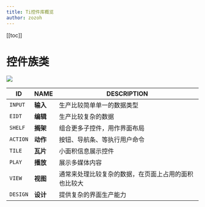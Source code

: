 ```yaml
---
title: Ti控件库概览
author: zozoh
---
```


[[toc]]

# 控件族类

![](/com_races.png)

  ID     |  NAME    | DESCRIPTION
---------|----------|-----------------------
`INPUT`  | **输入** | 生产比较简单单一的数据类型
`EIDT`   | **编辑** | 生产比较复杂的数据
`SHELF`  | **搁架** | 组合更多子控件，用作界面布局
`ACTION` | **动作** | 按钮、导航条、等执行用户命令
`TILE`   | **瓦片** | 小面积信息展示控件
`PLAY`   | **播放** |展示多媒体内容
`VIEW`   | **视图** | 通常来处理比较复杂的数据，在页面上占用的面积也比较大
`DESIGN` | **设计** |提供复杂的界面生产能力
